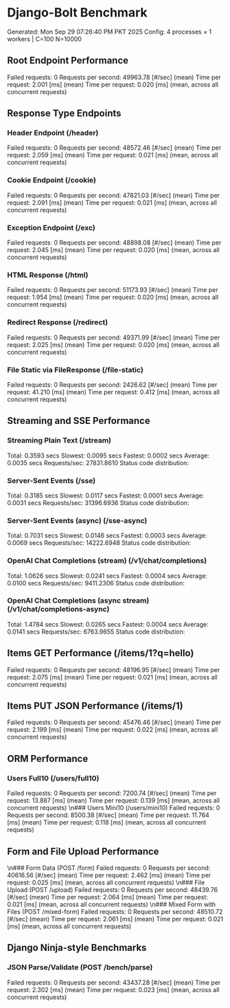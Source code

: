 # Django-Bolt Benchmark
Generated: Mon Sep 29 07:26:40 PM PKT 2025
Config: 4 processes × 1 workers | C=100 N=10000

## Root Endpoint Performance
Failed requests:        0
Requests per second:    49963.78 [#/sec] (mean)
Time per request:       2.001 [ms] (mean)
Time per request:       0.020 [ms] (mean, across all concurrent requests)

## Response Type Endpoints

### Header Endpoint (/header)
Failed requests:        0
Requests per second:    48572.46 [#/sec] (mean)
Time per request:       2.059 [ms] (mean)
Time per request:       0.021 [ms] (mean, across all concurrent requests)

### Cookie Endpoint (/cookie)
Failed requests:        0
Requests per second:    47821.03 [#/sec] (mean)
Time per request:       2.091 [ms] (mean)
Time per request:       0.021 [ms] (mean, across all concurrent requests)

### Exception Endpoint (/exc)
Failed requests:        0
Requests per second:    48898.08 [#/sec] (mean)
Time per request:       2.045 [ms] (mean)
Time per request:       0.020 [ms] (mean, across all concurrent requests)

### HTML Response (/html)
Failed requests:        0
Requests per second:    51173.93 [#/sec] (mean)
Time per request:       1.954 [ms] (mean)
Time per request:       0.020 [ms] (mean, across all concurrent requests)

### Redirect Response (/redirect)
Failed requests:        0
Requests per second:    49371.99 [#/sec] (mean)
Time per request:       2.025 [ms] (mean)
Time per request:       0.020 [ms] (mean, across all concurrent requests)

### File Static via FileResponse (/file-static)
Failed requests:        0
Requests per second:    2426.62 [#/sec] (mean)
Time per request:       41.210 [ms] (mean)
Time per request:       0.412 [ms] (mean, across all concurrent requests)

## Streaming and SSE Performance

### Streaming Plain Text (/stream)
  Total:	0.3593 secs
  Slowest:	0.0095 secs
  Fastest:	0.0002 secs
  Average:	0.0035 secs
  Requests/sec:	27831.8610
Status code distribution:

### Server-Sent Events (/sse)
  Total:	0.3185 secs
  Slowest:	0.0117 secs
  Fastest:	0.0001 secs
  Average:	0.0031 secs
  Requests/sec:	31396.6936
Status code distribution:

### Server-Sent Events (async) (/sse-async)
  Total:	0.7031 secs
  Slowest:	0.0146 secs
  Fastest:	0.0003 secs
  Average:	0.0069 secs
  Requests/sec:	14222.6948
Status code distribution:

### OpenAI Chat Completions (stream) (/v1/chat/completions)
  Total:	1.0626 secs
  Slowest:	0.0241 secs
  Fastest:	0.0004 secs
  Average:	0.0100 secs
  Requests/sec:	9411.2306
Status code distribution:

### OpenAI Chat Completions (async stream) (/v1/chat/completions-async)
  Total:	1.4784 secs
  Slowest:	0.0265 secs
  Fastest:	0.0004 secs
  Average:	0.0141 secs
  Requests/sec:	6763.9655
Status code distribution:

## Items GET Performance (/items/1?q=hello)
Failed requests:        0
Requests per second:    48196.95 [#/sec] (mean)
Time per request:       2.075 [ms] (mean)
Time per request:       0.021 [ms] (mean, across all concurrent requests)

## Items PUT JSON Performance (/items/1)
Failed requests:        0
Requests per second:    45476.46 [#/sec] (mean)
Time per request:       2.199 [ms] (mean)
Time per request:       0.022 [ms] (mean, across all concurrent requests)

## ORM Performance
### Users Full10 (/users/full10)
Failed requests:        0
Requests per second:    7200.74 [#/sec] (mean)
Time per request:       13.887 [ms] (mean)
Time per request:       0.139 [ms] (mean, across all concurrent requests)
\n### Users Mini10 (/users/mini10)
Failed requests:        0
Requests per second:    8500.38 [#/sec] (mean)
Time per request:       11.764 [ms] (mean)
Time per request:       0.118 [ms] (mean, across all concurrent requests)

## Form and File Upload Performance
\n### Form Data (POST /form)
Failed requests:        0
Requests per second:    40616.56 [#/sec] (mean)
Time per request:       2.462 [ms] (mean)
Time per request:       0.025 [ms] (mean, across all concurrent requests)
\n### File Upload (POST /upload)
Failed requests:        0
Requests per second:    48439.76 [#/sec] (mean)
Time per request:       2.064 [ms] (mean)
Time per request:       0.021 [ms] (mean, across all concurrent requests)
\n### Mixed Form with Files (POST /mixed-form)
Failed requests:        0
Requests per second:    48510.72 [#/sec] (mean)
Time per request:       2.061 [ms] (mean)
Time per request:       0.021 [ms] (mean, across all concurrent requests)

## Django Ninja-style Benchmarks
### JSON Parse/Validate (POST /bench/parse)
Failed requests:        0
Requests per second:    43437.28 [#/sec] (mean)
Time per request:       2.302 [ms] (mean)
Time per request:       0.023 [ms] (mean, across all concurrent requests)
